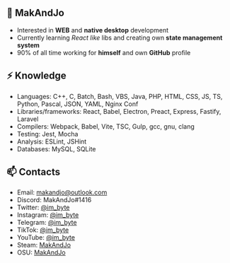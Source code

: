 ## 👦 MakAndJo
- Interested in **WEB** and **native desktop** development
- Currently learning *React like* libs and creating own **state management system**
- 90% of all time working for **himself** and own **GitHub** profile
## ⚡ Knowledge
- Languages: C++, C, Batch, Bash, VBS, Java, PHP, HTML, CSS, JS, TS, Python, Pascal, JSON, YAML, Nginx Conf
- Libraries/frameworks: React, Babel, Electron, Preact, Express, Fastify, Laravel
- Compilers: Webpack, Babel, Vite, TSC, Gulp, gcc, gnu, clang
- Testing: Jest, Mocha
- Analysis: ESLint, JSHint
- Databases: MySQL, SQLite
## 📫 Contacts
- Email: makandjo@outlook.com
- Discord: MakAndJo#1416
- Twitter: [@im_byte](https://twitter.com/im_byte)
- Instagram: [@im_byte](https://instagram.com/im_byte)
- Telegram: [@im_byte](https://t.me/im_byte)
- TikTok: [@im_byte](https://www.tiktok.com/@im_byte)
- YouTube: [@im_byte](https://www.youtube.com/@im_byte)
- Steam: [MakAndJo](https://steamcommunity.com/profiles/76561199388252289/)
- OSU: [MakAndJo](https://osu.ppy.sh/users/28574170)
<!---
MakAndJo/MakAndJo is a ✨ special ✨ repository because its `README.md` (this file) appears on your GitHub profile.
You can click the Preview link to take a look at your changes.
--->
